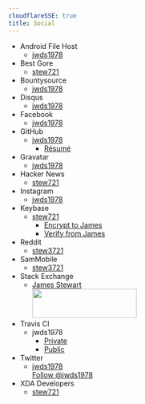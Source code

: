 ```yaml
---
cloudflareSSE: true
title: Social
---
```


* Android File Host
  * <a href="https://www.androidfilehost.com/?w=profile&uid=24369303960683704" rel="me" target="_blank" title="jwds1978">jwds1978</a>
* Best Gore
  * <a href="http://www.bestgore.com/members/stew721" rel="me" target="_blank" title="stew721">stew721</a>
* Bountysource
  * <a href="https://www.bountysource.com/people/48199" rel="me" target="_blank" title="jwds1978">jwds1978</a>
* Disqus
  * <a href="https://disqus.com/by/jwds1978" rel="me" target="_blank" title="jwds1978">jwds1978</a>
* Facebook
  * <a href="https://www.facebook.com/jwds1978" rel="me" target="_blank" title="jwds1978">jwds1978</a>
* GitHub
  * <a href="https://github.com/jwds1978" rel="me" target="_blank" title="jwds1978">jwds1978</a>
    * <a href="https://resume.github.io/?jwds1978" target="_blank" title="GitHub Resume">R&eacute;sum&eacute;</a>
* Gravatar
  * <a href="https://en.gravatar.com/jwds1978" rel="me" target="_blank" title="jwds1978">jwds1978</a>
* Hacker News
  * <a href="https://news.ycombinator.com/user?id=stew721" rel="me" target="_blank" title="stew721">stew721</a>
* Instagram
  * <a href="https://www.instagram.com/jwds1978" rel="me" target="_blank" title="jwds1978">jwds1978</a>
* Keybase
  * <a href="https://keybase.io/stew721" rel="me" target="_blank" title="stew721">stew721</a>
    * <a href="https://keybase.io/encrypt#stew721" target="_blank" title="">Encrypt to James</a>
    * <a href="https://keybase.io/verify" target="_blank" title="">Verify from James</a>
* Reddit
  * <a href="https://www.reddit.com/user/stew3721" rel="me" target="_blank" title="stew3721">stew3721</a>
* SamMobile
  * <a href="https://www.sammobile.com/forum/member.php?referrerid=5112056&u=5112056" rel="me" target="_blank" title="stew3721">stew3721</a>
* Stack Exchange
  * <a href="https://stackexchange.com/users/10230218/james-stewart" rel="me" target="_blank" title="">James Stewart</a><br /><a href="https://stackexchange.com/users/10230218/james-stewart" rel="me" target="_blank" title=""><img alt="" height="58" src="http://stackexchange.com/users/flair/10230218.png" style="border: 0px;" width="208" /></a>
* Travis CI
  * jwds1978
    * <a href="https://travis-ci.com/profile/jwds1978" rel="me" target="_blank" title="jwds1978">Private</a>
    * <a href="https://travis-ci.org/profile/jwds1978" rel="me" target="_blank" title="jwds1978">Public</a>
* Twitter
  * <a href="https://twitter.com/jwds1978" rel="me" target="_blank" title="jwds1978">jwds1978</a><br /><a class="twitter-follow-button" data-show-count="false" data-size="large" href="https://twitter.com/jwds1978" rel="me" target="_blank" title="jwds1978">Follow @jwds1978</a>
* XDA Developers
  * <a href="https://forum.xda-developers.com/member.php?referrerid=4491991&u=4491991" rel="me" target="_blank" title="stew721">stew721</a>
